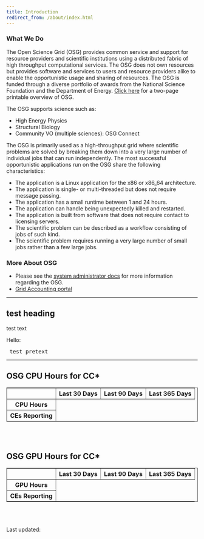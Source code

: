 ```yaml
---
title: Introduction
redirect_from: /about/index.html
---
```


### What We Do

The Open Science Grid (OSG) provides common service and support for resource providers and scientific institutions using
a distributed fabric of high throughput computational services.  The OSG does not own resources but provides software
and services to users and resource providers alike to enable the opportunistic usage and sharing of resources.  The OSG
is funded through a diverse portfolio of awards from the National Science Foundation and the Department of
Energy.  [Click here](/assets/pdf/OSG_Calling_Card_110515.pdf) for a two-page printable overview of OSG.

The OSG supports science such as:

- High Energy Physics
- Structural Biology
- Community VO (multiple sciences): OSG Connect

The OSG is primarily used as a high-throughput grid where scientific problems are solved by breaking them down into a
very large number of individual jobs that can run independently.  The most successful opportunistic applications run on
the OSG share the following characteristics:

- The application is a Linux application for the x86 or x86_64 architecture.
- The application is single- or multi-threaded but does not require message passing.
- The application has a small runtime between 1 and 24 hours.
- The application can handle being unexpectedly killed and restarted.
- The application is built from software that does not require contact to licensing servers.
- The scientific problem can be described as a workflow consisting of jobs of such kind.
- The scientific problem requires running a very large number of small jobs rather than a few large jobs.

### More About OSG

- Please see the [system administrator docs](https://opensciencegrid.org/docs/) for more information regarding the OSG.
- [Grid Accounting portal](https://gracc.opensciencegrid.org/)

<hr/>

<div>
<h2> test heading </h2>
<p> test text </p>
<p id="heere">Hello: </p>
<pre> test pretext </pre>
</div>

<hr/>

<div>
<h2>OSG CPU Hours for CC*</h2>
<table border=1>
<tr>
<th></th>
<th>Last 30 Days</th>
<th>Last 90 Days</th>
<th>Last 365 Days</th>
</tr>
<tr id="osg_hours_row">
<th>CPU Hours</th>
</tr>
<tr id="fqdn_count_row">
<th>CEs Reporting</th>
</tr>
</table>
<br/><br/>
<h2>OSG GPU Hours for CC*</h2>
<table border=1>
<tr>
<th></th>
<th>Last 30 Days</th>
<th>Last 90 Days</th>
<th>Last 365 Days</th>
</tr>
<tr id="osg_hours_gpus_row">
<th>GPU Hours</th>
</tr>
<tr id="fqdn_count_gpus_row">
<th>CEs Reporting</th>
</tr>
</table>
<br/><br/>
<p id="last_update">Last updated: </p>
</div>

<script>
(function() {
  $.getJSON("http://web0000.chtc.wisc.edu/osg-cpu-hours.json")
    .done(function(data) {
      $.each(data.hours_all, function(i, x) {
        $("<td>" + x + "</td>").appendTo("#osg_hours_row");
      });
      $.each(data.fqdn_counts_all, function(i, x) {
        $("<td>" + x + "</td>").appendTo("#fqdn_count_row");
      });
      // GPU jobs
      $.each(data.hours_gpu, function(i, x) {
        $("<td>" + x + "</td>").appendTo("#osg_hours_gpus_row");
      });
      $.each(data.fqdn_counts_gpu, function(i, x) {
        $("<td>" + x + "</td>").appendTo("#fqdn_count_gpus_row");
      });
      $("<span>" + data.last_update + "</span>").appendTo("#last_update");
    });
})();
</script>

